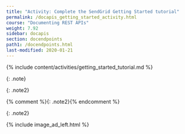 ```yaml
---
title: "Activity: Complete the SendGrid Getting Started tutorial"
permalink: /docapis_getting_started_activity.html
course: "Documenting REST APIs"
weight: 7.92
sidebar: docapis
section: docendpoints
path1: /docendpoints.html
last-modified: 2020-01-21
---
```


{% include content/activities/getting_started_tutorial.md %}

{: .note}

{: .note2}

{% comment %}{: .note2}{% endcomment %}

{: .note2}

{% include image_ad_left.html %}
